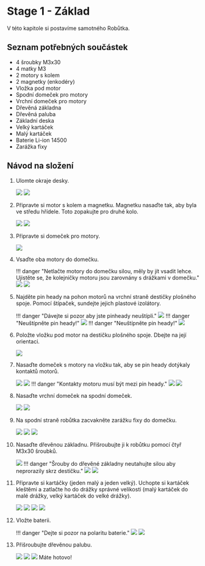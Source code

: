 # Stage 1 - Základ
V této kapitole si postavíme samotného Robůtka.

## Seznam potřebných součástek

 - 4 šroubky M3x30
 - 4 matky M3
 - 2 motory s kolem
 - 2 magnetky (enkodéry)
 - Vložka pod motor
 - Spodní domeček pro motory
 - Vrchní domeček pro motory
 - Dřevěná základna
 - Dřevěná paluba
 - Základní deska
 - Velký kartáček
 - Malý kartáček
 - Baterie Li-ion 14500
 - Zarážka fixy


## Návod na složení

1. Ulomte okraje desky.

    ![](assets/IMG-step1a.jpeg)
    ![](assets/IMG-step1b.jpeg)

2. Připravte si motor s kolem a magnetku. Magnetku nasaďte tak, aby byla ve středu hřídele. Toto zopakujte pro druhé kolo.

    ![](assets/IMG-step2a.jpeg)
    ![](assets/IMG-step2b.jpeg)

3. Připravte si domeček pro motory.

    ![](assets/IMG-step3.jpeg)

4. Vsaďte oba motory do domečku.

    !!! danger "Netlačte motory do domečku silou, měly by jít vsadit lehce. Ujistěte se, že kolejničky motoru jsou zarovnány s drážkami v domečku."
    ![](assets/IMG-step4a.jpeg)
    ![](assets/IMG-step4b.jpeg)

5. Najděte pin heady na pohon motorů na vrchní straně destičky plošného spoje. Pomocí štípaček, sundejte jejich plastové izolátory.

    !!! danger "Dávejte si pozor aby jste pinheady neuštípli."
    ![](assets/IMG-step5a.jpeg)
    !!! danger "Neuštípněte pin heady!"
    ![](assets/IMG-step5b.jpeg)
    !!! danger "Neuštípněte pin heady!"
    ![](assets/IMG-step5c.jpeg)

6. Položte vložku pod motor na destičku plošného spoje. Dbejte na její orientaci.

    ![](assets/IMG-step6.jpeg)

7. Nasaďte domeček s motory na vložku tak, aby se pin heady dotýkaly kontaktů motorů.

    ![](assets/IMG-step7a.jpeg)
    ![](assets/IMG-step7b.jpeg)
    !!! danger "Kontakty motoru musí být mezi pin heady."
    ![](assets/IMG-step7c.jpeg)
    ![](assets/IMG-step7d.jpeg)

8. Nasaďte vrchní domeček na spodní domeček.

    ![](assets/IMG-step8a.jpeg)
    ![](assets/IMG-step8b.jpeg)

9. Na spodní straně robůtka zacvakněte zarážku fixy do domečku.

    ![](assets/IMG-step9a.jpeg)
    ![](assets/IMG-step9b.jpeg)
    ![](assets/IMG-step9c.jpeg)

10. Nasaďte dřevěnou základnu. Přišroubujte ji k robůtku pomocí čtyř M3x30 šroubků.

    ![](assets/IMG-step10a.jpeg)
    !!! danger "Šrouby do dřevěné základny neutahujte silou aby neprorazily skrz destičku."
    ![](assets/IMG-step10c.jpeg)
    ![](assets/IMG-step10b.jpeg)

11. Připravte si kartáčky (jeden malý a jeden velký). Uchopte si kartáček kleštěmi a zatlačte ho do drážky správné velikosti (malý kartáček do malé drážky, velký kartáček do velké drážky).

    ![](assets/IMG-stepKa.jpeg)
    ![](assets/IMG-stepKb.jpeg)
    ![](assets/IMG-stepKc.jpeg)
    ![](assets/IMG-stepKd.jpeg)

12. Vložte baterii.

    !!! danger "Dejte si pozor na polaritu baterie."
    ![](assets/IMG-step11a.jpeg)
    ![](assets/IMG-step11b.jpeg)

13. Přišroubujte dřevěnou palubu.

    ![](assets/IMG-step12a.jpeg)
    ![](assets/IMG-step12b.jpeg)
    ![](assets/IMG-step12c.jpeg)
    Máte hotovo!
